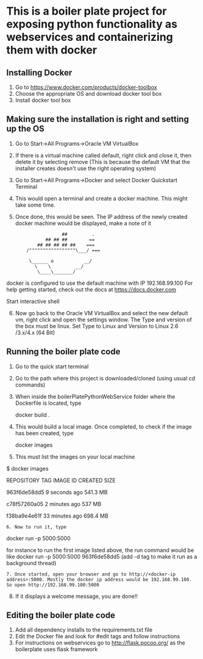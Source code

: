 This is a boiler plate project for exposing python functionality as webservices and containerizing them with docker
====

## Installing Docker 
1. Go to https://www.docker.com/products/docker-toolbox
2. Choose the appropriate OS and download docker tool box
3. Install docker tool box

## Making sure the installation is right and setting up the OS
1. Go to Start->All Programs->Oracle VM VirtualBox
2. If there is a virtual machine called default, right click and close it, then delete it by selecting remove (This is because the default VM that the installer creates doesn't use the right operating system)
3. Go to Start->All Programs->Docker and select Docker Quickstart Terminal
4. This would open a terminal and create a docker machine. This might take some time.
5. Once done, this would be seen. The IP address of the newly created docker machine would be displayed, make a note of it

                        ##         .
                  ## ## ##        ==
               ## ## ## ## ##    ===
           /"""""""""""""""""\___/ ===
      ~~~ {~~ ~~~~ ~~~ ~~~~ ~~~ ~ /  ===- ~~~
           \______ o           __/
             \    \         __/
              \____\_______/

docker is configured to use the default machine with IP 192.168.99.100
For help getting started, check out the docs at https://docs.docker.com

Start interactive shell

6. Now go back to the Oracle VM VirtualBox and select the new default vm, right click and open the settings window. The Type and version of the box must be linux. Set Type to Linux and Version to Linux 2.6 /3.x/4.x (64 Bit)
 

## Running the boiler plate code

1. Go to the quick start terminal
2. Go to the path where this project is downloaded/cloned (using usual cd commands)
3. When inside the boilerPlatePythonWebService folder where the Dockerfile is located, type 

	docker build .
	
4. This would build a local image. Once completed, to check if the image has been created, type
	
	docker images

5. This must list the images on your local machine

$ docker images

REPOSITORY          TAG                 IMAGE ID            CREATED     		SIZE

<none>              <none>              963f6de58dd5        9 seconds ago		541.3 MB

<none>              <none>              c78f57260a05        2 minutes ago		537 MB

<none>              <none>              f38ba9e4e61f        33 minutes ago		698.4 MB

	6. Now to run it, type
	
docker run -p 5000:5000 <image ID>
 
for instance to run the first image listed above, the run command would be like	
	docker run -p 5000:5000 963f6de58dd5
 (add -d tag to make it run as a background thread)	
	

	7. Once started, open your browser and go to http://<docker-ip address>:5000. Mostly the docker ip address would be 192.168.99.100. So open http://192.168.99.100:5000
8. If it displays a welcome message, you are done!!

	
## Editing the boiler plate code

1. Add all dependency installs to the requirements.txt file
2. Edit the Docker file and look for #edit tags and follow instructions
3. For instructions on webservices go to http://flask.pocoo.org/ as the boilerplate uses flask framework
	
